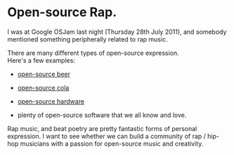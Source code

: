 Open-source Rap.
================

I was at Google OSJam last night (Thursday 28th July 2011), and somebody mentioned something peripherally related to rap music.  

There are many different types of open-source expression.  
Here's a few examples: 

* [open-source beer](http://en.wikipedia.org/wiki/Open_Source_Beer_Project)

* [open-source cola](http://en.wikipedia.org/wiki/OpenCola_(drink))

* [open-source hardware](http://en.wikipedia.org/wiki/Open-source_hardware)

* plenty of open-source software that we all know and love.

Rap music, and beat poetry are pretty fantastic forms of personal expression.  I want to see whether we can build a community of rap / hip-hop musicians with a passion for open-source music and creativity.

